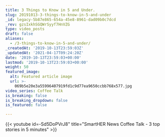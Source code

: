 ```yaml
---
title: 3 Things to Know in 5 and Under.
slug: 20191013-3-things-to-know-in-5-and-under
_id: legacy-5b87e865-654a-45e8-8961-dad09b0c7dcd
_rev: gzsIxkhSGQWrSyyf7HnVZG
type: video_posts
draft: false
aliases:
  - /3-things-to-know-in-5-and-under/
_createdAt: '2019-10-13T23:59:03Z'
_updatedAt: '2021-04-17T09:24:20Z'
date: '2019-10-13T23:59:03+00:00'
lastmod: '2019-10-13T23:59:03+00:00'
weight: 50
featured_image:
  alt: Featured article image
  url: >-
    069b5e20e3a55996407919fd1c9d77ea9650ccbb768x577.jpg
video_series: Coffee Talk
is_breaking: false
is_breaking_dropdown: false
is_featured: false

---
```

{{< youtube id=-Sd5DoPVrJ8" title="SmartHER News Coffee Talk - 3 top stories in 5 minutes" >}}